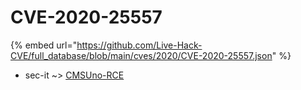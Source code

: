 # CVE-2020-25557
{% embed url="https://github.com/Live-Hack-CVE/full_database/blob/main/cves/2020/CVE-2020-25557.json" %}

* sec-it ~> [CMSUno-RCE](https://www.alice-snow.ru/2020/database/cve-2020-25557/cmsuno-rce-sec-it)